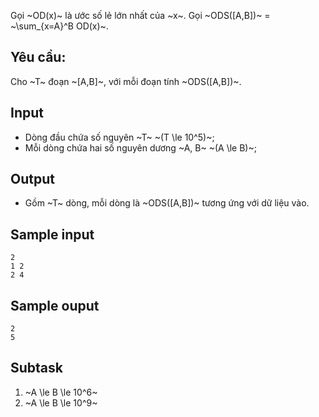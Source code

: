 Gọi ~OD(x)~ là ước số lẻ lớn nhất của ~x~. Gọi ~ODS([A,B])~ = ~\sum_{x=A}^B OD(x)~.

## Yêu cầu: 
Cho ~T~ đoạn ~[A,B]~, với mỗi đoạn tính ~ODS([A,B])~.

## Input

- Dòng đầu chứa số nguyên ~T~ ~(T \le 10^5)~;
- Mỗi dòng chứa hai số nguyên dương ~A, B~ ~(A \le B)~;

## Output

- Gồm ~T~ dòng, mỗi dòng là ~ODS([A,B])~ tương ứng với dữ liệu vào.

## Sample input
```
2
1 2
2 4
```
## Sample ouput
```
2
5
```
## Subtask

1. ~A \le B \le 10^6~  
2. ~A \le B \le 10^9~
